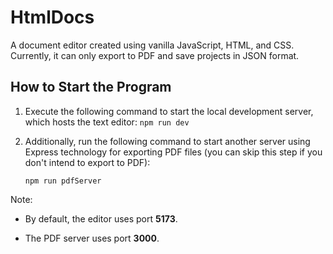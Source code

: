 
# HtmlDocs

A document editor created using vanilla JavaScript, HTML, and CSS. Currently, it can only export to PDF and save projects in JSON format.

## How to Start the Program

1. Execute the following command to start the local development server, which hosts the text editor: ```npm run dev```

2. Additionally, run the following command to start another server using Express technology for exporting PDF files (you can skip this step if you don't intend to export to PDF):

    ```npm run pdfServer```

Note:

- By default, the editor uses port **5173**.

- The PDF server uses port **3000**.
